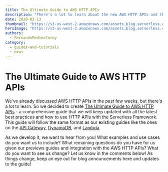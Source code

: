 ```yaml
---
title: The Ultimate Guide to AWS HTTP APIs
description: "There's a lot to learn about the new AWS HTTP APIs and the Serverless Framework so let's bring it all together in one place."
date: 2020-03-13
thumbnail: "https://s3-us-west-2.amazonaws.com/assets.blog.serverless.com/2020-03-13-ultimate-guide-http-apis/thumbnail.png"
heroImage: "https://s3-us-west-2.amazonaws.com/assets.blog.serverless.com/2020-03-13-ultimate-guide-http-apis/header.png"
authors:
  - FernandoMedinaCorey
category:
  - guides-and-tutorials
  - news
---
```


# The Ultimate Guide to AWS HTTP APIs

We've already discussed AWS HTTP APIs in the past few weeks, but there's a lot to learn. So we decided to create [The Ultimate Guide to AWS HTTP APIs](https://serverless.com/aws-http-apis) - a comprehensive guide that we will keep updated with all the latest best practices and how to use HTTP APIs with the Serverless Framework. This guide will follow the same format as our existing guides like the ones on the [API Gateway](https://serverless.com/amazon-api-gateway/), [DynamoDB](https://serverless.com/dynamodb/), and [Lambda](https://serverless.com/aws-lambda/).

As we develop it, we want to hear from you! What examples and use cases do you want us to include? What remaining questions do you have for us given our previews guides and integration with the AWS HTTP APIs? What do you want to see us change? Let us know in the comments below! As things change, keep an eye out for blog announcements here and updates to the guide!

